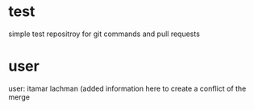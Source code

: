 # test
simple test repositroy for git commands and pull requests

# user
user: itamar lachman (added information here to create a conflict of the merge
